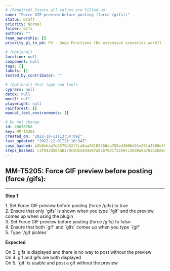 ```yaml
---
# (Required) Ensure all values are filled up
name: "Force GIF preview before posting (force /gifs):"
status: Draft
priority: Normal
folder: Gifs
authors: ""
team_ownership: []
priority_p1_to_p4: P3 - Deep Functions (Do extensive scenarios work?)

# (Optional)
location: null
component: null
tags: []
labels: []
tested_by_contributor: ""

# (Optional) Test type and tools
cypress: null
detox: null
mmctl: null
playwright: null
rainforest: []
manual_test_environments: []

# Do not change
id: 40636760
key: MM-T5205
created_on: "2022-10-11T13:54:09Z"
last_updated: "2022-12-01T21:10:34Z"
case_hashed: b2b0ebaa7e2579b52f7ca0aa20102556da703ed3606d91e261a4900ef80466366f0dc87ba226e7273b034d95d82f01d6
steps_hashed: c3f042d564ab379c9db56d4a97a83b7081f3269cc2b00a8a762b2bd8df4609460f2e9628261d57a96a73d408b42eefea
---
```


<!-- (Auto-generated) Based on frontmatter's "key" and "name" -->

## MM-T5205: Force GIF preview before posting (force /gifs):

---

**Step 1**

1\. Set Force GIF preview before posting (force /gifs) to true\
2\. Ensure that only \`gifs\` is shown when you type \`/gif\` and the preview comes up when using the plugin\
3\. Set Force GIF preview before posting (force /gifs) to false\
4\. Ensure that both \`gif\` and \`gifs\` comes up when you type \`/gif\`\
5\. Type \`/gif pickles\`

**Expected**

On 2. gifs is displayed and there is no way to post without the preview\
On 4. gif and gifs are both displayed\
On 5. \`gif\` is usable and post a gif without the preview
